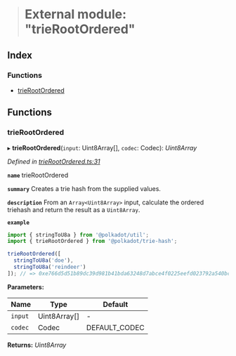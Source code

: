 > # External module: "trieRootOrdered"

## Index

### Functions

* [trieRootOrdered](_trierootordered_.md#trierootordered)

## Functions

###  trieRootOrdered

▸ **trieRootOrdered**(`input`: Uint8Array[], `codec`: Codec): *Uint8Array*

*Defined in [trieRootOrdered.ts:31](https://github.com/polkadot-js/common/blob/ef38591/packages/trie-hash/src/trieRootOrdered.ts#L31)*

**`name`** trieRootOrdered

**`summary`** Creates a trie hash from the supplied values.

**`description`** 
From an `Array<Uint8Array>` input, calculate the ordered triehash and return the result as a `Uint8Array`.

**`example`** 
<BR>

```javascript
import { stringToU8a } from '@polkadot/util';
import { trieRootOrdered } from '@polkadot/trie-hash';

trieRootOrdered([
  stringToU8a('doe'),
  stringToU8a('reindeer')
]); // => 0xe766d5d51b89dc39d981b41bda63248d7abce4f0225eefd023792a540bcffee3
```

**Parameters:**

Name | Type | Default |
------ | ------ | ------ |
`input` | Uint8Array[] | - |
`codec` | Codec |  DEFAULT_CODEC |

**Returns:** *Uint8Array*